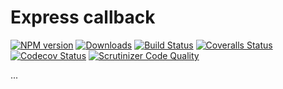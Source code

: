 # Express callback

[![NPM version][npm-image]][npm-url] [![Downloads][downloads-image]][npm-stats] [![Build Status][travis-image]][travis-url] [![Coveralls Status][coveralls-image]][coveralls-url] [![Codecov Status][codecov-image]][codecov-url] [![Scrutinizer Code Quality][scrutinizer-image]][scrutinizer-url]

...

[downloads-image]: https://img.shields.io/npm/dm/@hckrnews/express-callback.svg
[npm-url]: https://www.npmjs.com/package/@hckrnews/express-callback
[npm-image]: https://img.shields.io/npm/v/@hckrnews/express-callback.svg
[npm-stats]: https://npm-stat.com/charts.html?package=@hckrnews/express-callback
[travis-url]: https://travis-ci.org/hckrnews/express-callback
[travis-image]: https://img.shields.io/travis/hckrnews/express-callback/main.svg
[coveralls-url]: https://coveralls.io/r/hckrnews/express-callback
[coveralls-image]: https://img.shields.io/coveralls/hckrnews/express-callback/main.svg
[codecov-url]: https://codecov.io/gh/hckrnews/express-callback
[codecov-image]: https://img.shields.io/codecov/c/github/hckrnews/express-callback.svg
[scrutinizer-url]: https://scrutinizer-ci.com/g/hckrnews/express-callback/?branch=main
[scrutinizer-image]: https://scrutinizer-ci.com/g/hckrnews/express-callback/badges/quality-score.png?b=main
